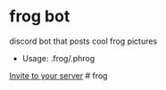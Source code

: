 # frog bot
discord bot that posts cool frog pictures

- Usage: .frog/.phrog

[Invite to your server](https://discordapp.com/oauth2/authorize?client_id=805333677230915594&scope=bot)
#   f r o g  
 